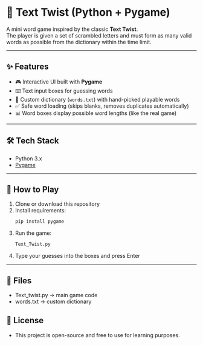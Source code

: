 # 🧩 Text Twist (Python + Pygame)

A mini word game inspired by the classic **Text Twist**.  
The player is given a set of scrambled letters and must form as many valid words as possible from the dictionary within the time limit.

---

## ✨ Features
- 🎮 Interactive UI built with **Pygame**
- ⌨️ Text input boxes for guessing words
- 📖 Custom dictionary (`words.txt`) with hand-picked playable words
- ✅ Safe word loading (skips blanks, removes duplicates automatically)
- 📊 Word boxes display possible word lengths (like the real game)

---

## 🛠️ Tech Stack
- Python 3.x  
- [Pygame](https://www.pygame.org/)

---

## 🚀 How to Play
1. Clone or download this repository  
2. Install requirements:
   ```bash
   pip install pygame
3. Run the game:
   ```bash
   Text_Twist.py
4. Type your guesses into the boxes and press Enter

---

## 📂 Files
- Text_twist.py → main game code
- words.txt → custom dictionary

## 📜 License
- This project is open-source and free to use for learning purposes.
